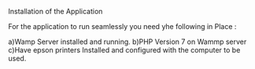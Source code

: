 Installation of the Application

For the application to run seamlessly you need yhe following in Place :

   a)Wamp Server installed and running.
   b)PHP Version 7 on Wammp server
   c)Have epson printers Installed and configured with the computer to be used.
